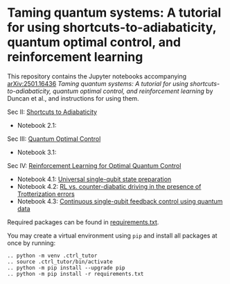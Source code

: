 # Taming quantum systems: A tutorial for using shortcuts-to-adiabaticity, quantum optimal control, and reinforcement learning

This repository contains the Jupyter notebooks accompanying [arXiv:2501.16436](https://arxiv.org/abs/2501.16436) *Taming quantum systems: A tutorial for using shortcuts-to-adiabaticity, quantum optimal control, and reinforcement learning* by Duncan et al., and instructions for using them.  


Sec II: [Shortcuts to Adiabaticity](shortcuts_to_adiabaticity)

* Notebook 2.1: 


Sec III: [Quantum Optimal Control](quantum_optimal_control)

* Notebook 3.1: 

Sec IV: [Reinforcement Learning for Optimal Quantum Control](reinforcement_learning)  

* Notebook 4.1: [Universal single-qubit state preparation](reinforcement_learning/PG-qubit)  
* Notebook 4.2: [RL vs. counter-diabatic driving in the presence of Trotterization errors](reinforcement_learning/PG-STA)  
* Notebook 4.3: [Continuous single-qubit feedback control using quantum data](reinforcement_learning/PG-quantum_data)  


Required packages can be found in [requirements.txt](./requirements.txt). 

You may create a virtual environment using `pip` and install all packages at once by running:

    .. python -m venv .ctrl_tutor
    .. source .ctrl_tutor/bin/activate
    .. python -m pip install --upgrade pip
    .. python -m pip install -r requirements.txt




